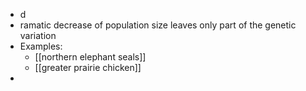 - d
- ramatic decrease of population size leaves only part of the genetic variation
- Examples:
	- [[northern elephant seals]]
	- [[greater prairie chicken]]
-